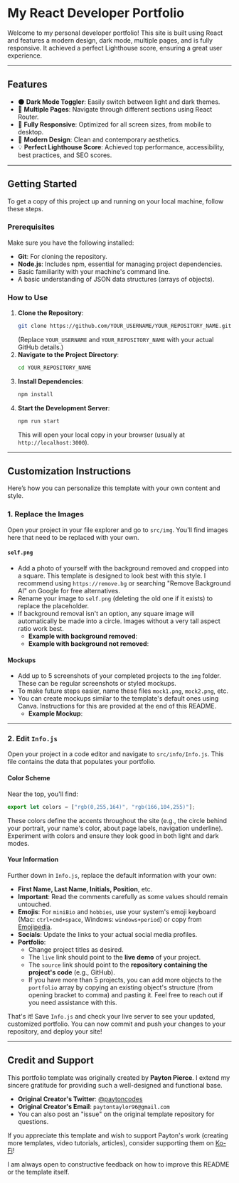 # My React Developer Portfolio

Welcome to my personal developer portfolio\! This site is built using React and features a modern design, dark mode, multiple pages, and is fully responsive. It achieved a perfect Lighthouse score, ensuring a great user experience.

-----

## Features

  * 🌑 **Dark Mode Toggler**: Easily switch between light and dark themes.
  * 📖 **Multiple Pages**: Navigate through different sections using React Router.
  * 📱 **Fully Responsive**: Optimized for all screen sizes, from mobile to desktop.
  * 🎨 **Modern Design**: Clean and contemporary aesthetics.
  * 💡 **Perfect Lighthouse Score**: Achieved top performance, accessibility, best practices, and SEO scores.

-----

## Getting Started

To get a copy of this project up and running on your local machine, follow these steps.

### Prerequisites

Make sure you have the following installed:

  * **Git**: For cloning the repository.
  * **Node.js**: Includes npm, essential for managing project dependencies.
  * Basic familiarity with your machine's command line.
  * A basic understanding of JSON data structures (arrays of objects).

### How to Use

1.  **Clone the Repository**:
    ```bash
    git clone https://github.com/YOUR_USERNAME/YOUR_REPOSITORY_NAME.git
    ```
    (Replace `YOUR_USERNAME` and `YOUR_REPOSITORY_NAME` with your actual GitHub details.)
2.  **Navigate to the Project Directory**:
    ```bash
    cd YOUR_REPOSITORY_NAME
    ```
3.  **Install Dependencies**:
    ```bash
    npm install
    ```
4.  **Start the Development Server**:
    ```bash
    npm run start
    ```
    This will open your local copy in your browser (usually at `http://localhost:3000`).

-----

## Customization Instructions

Here’s how you can personalize this template with your own content and style.

### 1\. Replace the Images

Open your project in your file explorer and go to `src/img`. You'll find images here that need to be replaced with your own.

#### `self.png`

  * Add a photo of yourself with the background removed and cropped into a square. This template is designed to look best with this style. I recommend using `https://remove.bg` or searching "Remove Background AI" on Google for free alternatives.
  * Rename your image to `self.png` (deleting the old one if it exists) to replace the placeholder.
  * If background removal isn't an option, any square image will automatically be made into a circle. Images without a very tall aspect ratio work best.
      * **Example with background removed**:
      * **Example with background not removed**:

#### Mockups

  * Add up to 5 screenshots of your completed projects to the `img` folder. These can be regular screenshots or styled mockups.
  * To make future steps easier, name these files `mock1.png`, `mock2.png`, etc.
  * You can create mockups similar to the template's default ones using Canva. Instructions for this are provided at the end of this README.
      * **Example Mockup**:

-----

### 2\. Edit `Info.js`

Open your project in a code editor and navigate to `src/info/Info.js`. This file contains the data that populates your portfolio.

#### Color Scheme

Near the top, you'll find:

```javascript
export let colors = ["rgb(0,255,164)", "rgb(166,104,255)"];
```

These colors define the accents throughout the site (e.g., the circle behind your portrait, your name's color, about page labels, navigation underline). Experiment with colors and ensure they look good in both light and dark modes.

#### Your Information

Further down in `Info.js`, replace the default information with your own:

  * **First Name, Last Name, Initials, Position**, etc.
  * **Important**: Read the comments carefully as some values should remain untouched.
  * **Emojis**: For `miniBio` and `hobbies`, use your system's emoji keyboard (Mac: `ctrl+cmd+space`, Windows: `windows+period`) or copy from [Emojipedia](https://emojipedia.org/).
  * **Socials**: Update the links to your actual social media profiles.
  * **Portfolio**:
      * Change project titles as desired.
      * The `live` link should point to the **live demo** of your project.
      * The `source` link should point to the **repository containing the project's code** (e.g., GitHub).
      * If you have more than 5 projects, you can add more objects to the `portfolio` array by copying an existing object's structure (from opening bracket to comma) and pasting it. Feel free to reach out if you need assistance with this.

That's it\! Save `Info.js` and check your live server to see your updated, customized portfolio. You can now commit and push your changes to your repository, and deploy your site\!

-----

## Credit and Support

This portfolio template was originally created by **Payton Pierce**. I extend my sincere gratitude for providing such a well-designed and functional base.

  * **Original Creator's Twitter**: [@paytoncodes](https://twitter.com/paytoncodes)
  * **Original Creator's Email**: `paytontaylor96@gmail.com`
  * You can also post an "issue" on the original template repository for questions.

If you appreciate this template and wish to support Payton's work (creating more templates, video tutorials, articles), consider supporting them on [Ko-Fi](https://ko-fi.com/paytoncodes)\!

I am always open to constructive feedback on how to improve this README or the template itself.
